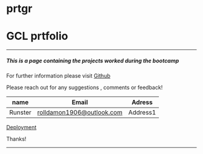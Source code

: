 # prtgr
# GCL prtfolio
***
##### This  is  a  page  containing  the projects worked  during the bootcamp 

For  further information  please visit
[Github](https://github.com/Runster91/prtgr.git)

Please reach out  for any suggestions , comments or  feedback!

|name|Email|Adress|
|----|-----|------|
|Runster|rolldamon1906@outlook.com|Address1|



[Deployment]()

Thanks!
***